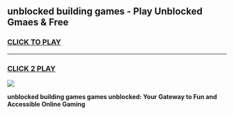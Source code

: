 
## unblocked building games - Play Unblocked Gmaes & Free
<h3>
<a href="https://premium.freeplayer.one?title=unblocked_building_games&ref=20F">CLICK TO PLAY</a></h3>
<hr>

<h3>
<a href="https://premium.freeplayer.one?title=unblocked_building_games&ref=20F">CLICK 2 PLAY</a>
  
</h3>

<a href="https://premium.freeplayer.one?title=unblocked_building_games&ref=20F/"><img src="https://clearcache.store/games.png"></a>


**unblocked building games games unblocked: Your Gateway to Fun and Accessible Online Gaming**

